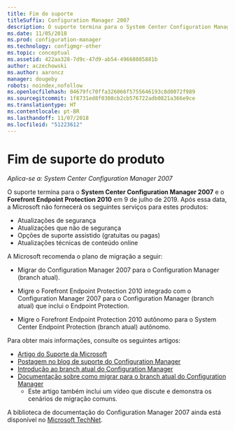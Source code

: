 ```yaml
---
title: Fim do suporte
titleSuffix: Configuration Manager 2007
description: O suporte termina para o System Center Configuration Manager 2007 e o Forefront Endpoint Protection 2010 em 9 de julho de 2019.
ms.date: 11/05/2018
ms.prod: configuration-manager
ms.technology: configmgr-other
ms.topic: conceptual
ms.assetid: 422aa328-7d9c-47d9-ab54-49668085881b
author: aczechowski
ms.author: aaroncz
manager: dougeby
robots: noindex,nofollow
ms.openlocfilehash: 04679fc70ffa326066f5755646193c8d0072f989
ms.sourcegitcommit: 1f8731ed8f0308cb2cb576722adb0821a366e9ce
ms.translationtype: HT
ms.contentlocale: pt-BR
ms.lasthandoff: 11/07/2018
ms.locfileid: "51223612"
---
```

# <a name="product-end-of-support"></a>Fim de suporte do produto

*Aplica-se a: System Center Configuration Manager 2007*

O suporte termina para o **System Center Configuration Manager 2007** e o **Forefront Endpoint Protection 2010** em 9 de julho de 2019. Após essa data, a Microsoft não fornecerá os seguintes serviços para estes produtos: 
- Atualizações de segurança
- Atualizações que não de segurança
- Opções de suporte assistido (gratuitas ou pagas)
- Atualizações técnicas de conteúdo online 

A Microsoft recomenda o plano de migração a seguir:

- Migrar do Configuration Manager 2007 para o Configuration Manager (branch atual).  

- Migre o Forefront Endpoint Protection 2010 integrado com o Configuration Manager 2007 para o Configuration Manager (branch atual) que inclui o Endpoint Protection.  

- Migre o Forefront Endpoint Protection 2010 autônomo para o System Center Endpoint Protection (branch atual) autônomo.  


Para obter mais informações, consulte os seguintes artigos:

- [Artigo do Suporte da Microsoft](https://support.microsoft.com/help/4096323)  
- [Postagem no blog de suporte do Configuration Manager](https://blogs.technet.microsoft.com/configurationmgr/2018/03/30/configuration-manager-2007-approaching-end-of-support-what-you-need-to-know/)  
- [Introdução ao branch atual do Configuration Manager](/sccm/core/understand/introduction)  
- [Documentação sobre como migrar para o branch atual do Configuration Manager](/sccm/core/migration/migrate-data-between-hierarchies)  
    - Este artigo também inclui um vídeo que discute e demonstra os cenários de migração comuns.

A biblioteca de documentação do Configuration Manager 2007 ainda está disponível no [Microsoft TechNet](https://technet.microsoft.com/library/bb735860.aspx).